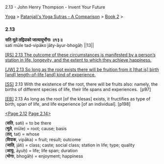 2.13 - John Henry Thompson - Invent Your Future   
    

[Yoga](../../../yoga.md)‎ > ‎[Patanjali's Yoga Sutras - A Comparison](../../patanjani.md)‎ > ‎[Book 2](../book-2.md)‎ > ‎

### 2.13

**सति मूले तद्विपाको जात्यायुर्भोगाः ॥१३॥**  
sati mūle tad-vipāko jāty-āyur-bhogāḥ ||13||  
  
  
[\[RS\] 2.13 The outcome of these circumstances is manifested by a person’s station in life, longevity, and the extent to which they achieve happiness.](http://www.ashtangayoga.info/philosophy/yoga-sutra-patanjali/chapter-2/item/sati-mule-tad-vipako-jaty-ayur-bhogah-13/)  
  
[\[JW\] 2.13 So long as the root exists there will be fruition from it \[that is\] birth \[and\] length-of-life \[and\] kind of experience.](http://books.google.com/books?id=YzFImjtOxUwC&pg=PA122&ci=166%2C993%2C761%2C55&source=bookclip)  
  
[\[SS\]](http://www.amazon.com/Yoga-Sutras-Patanjali-Commentary-Satchidananda/dp/0932040381) 2.13 With the existence of the root, there will be fruits also: namely, the births of different species of life, their life spans and experiences.  \[p97\]  
  
[\[EB\]](http://www.amazon.com/Yoga-Sutras-Patanjali-Translation-Commentary/dp/0865477361/ref=sr_1_1?ie=UTF8&s=books&qid=1250508322&sr=1-1) 2.13 As long as the root \[of the klesas\] exists, it fructifies as type of birth, span of life, and life experience \[of an individual\]. \[p198\]  
  
[<Page 2.12](212.md)  [Page 2.14>](214.md)  
  
  

(**सति**, sati) = to be there  
(**मूले**, mūle) = root; cause; basis  
(**तत्**, tat) = whose  
(**विपाक**, vipāka) = fruit; result; outcome  
(**जाति**, jāti) = class; caste; social class; station in life; type; quality  
(**आयुः**, āyuḥ) = life; life span; duration  
(**भोगाः**, bhogāḥ) = enjoyment; happiness

